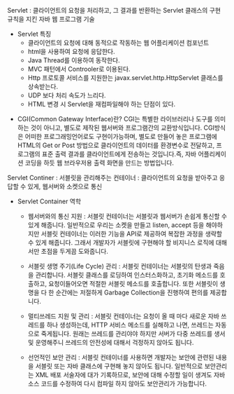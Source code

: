 Servlet 
: 클라이언트의 요청을 처리하고, 그 결과를 반환하는 Servlet 클래스의 구현 규칙을 지킨 자바 웹 프로그램 기술


- Servlet 특징
  * 클라이언트의 요청에 대해 동적으로 작동하는 웹 어플리케이션 컴포넌트
  * html을 사용하여 요청에 응답한다.
  * Java Thread를 이용하여 동작한다.
  * MVC 패턴에서 Controoler로 이용된다.
  * Http 프로토콜 서비스를 지원한는 javax.servlet.http.HttpServlet 클래스를 상속받는다.
  * UDP 보다 처리 속도가 느리다.
  * HTML 변경 시 Servlet을 재컴파일해야 하는 단점이 있다.


* CGI(Common Gateway Interface)란?
CGI는 특별한 라이브러리나 도구를 의미하는 것이 아니고, 별도로 제작된 웹서버와 프로그램간의 교환방식입니다. CGI방식은 어떠한 프로그래밍언어로도 구현이가능하며, 별도로 만들어 놓은 프로그램에 HTML의 Get or Post 방법으로 클라이언트의 데이터를 환경변수로 전달하고, 프로그램의 표준 출력 결과를 클라이언트에게 전송하는 것입니다.즉, 자바 어플리케이션 코딩을 하듯 웹 브라우저용 출력 화면을 만드는 방법입니다.



Servlet Continer
: 서블릿을 관리해주는 컨테이너
: 클라이언트의 요청을 받아주고 응답할 수 있게, 웹서버와 소켓으로 통신

- Servlet Container 역학
  * 웹서버와의 통신 지원
   : 서블릿 컨테이너는 서블릿과 웹서버가 손쉽게 통신할 수 있게 해줍니다. 일반적으로 우리는 소켓을 만들고 listen,
   accept 등을 해야하지만 서블릿 컨테이너는 이러한 기능을 API로 제공하여 복잡한 과정을 생략할 수 있게 해줍니다.
   그래서 개발자가 서블릿에 구현해야 할 비지니스 로직에 대해서만 초점을 두게끔 도와줍니다.

   * 서블릿 생명 주기(Life Cycle) 관리
    : 서블릿 컨테이너는 서블릿의 탄생과 죽음을 관리합니다. 서블릿 클래스를 로딩하여 인스터스화하고, 초기화 메소드를 호출하고, 요청이들어오면 적절한 서블릿 메소드를 호출합니다.
    또한 서블릿이 생명을 다 한 순간에는 저절하게 Garbage Collection을 진행하여 편의를 제공합니다.

    * 멀티쓰레드 지원 및 관리
     : 서블릿 컨테이너는 요청이 올 때 마다 새로운 자바 쓰레드를 하나 생성하는데, HTTP 서비스 메소드를  실해하고 나면, 쓰레드는 자동으로 죽게됩니다. 원래는 쓰레드를 관리야야 하지만 서버가 다중 쓰레드를 생서및 운영해주니 쓰레드의 안전성에 대해서 걱정하지 않아도 됩니다.

    * 선언적인 보안 관리
     : 서블릿 컨테이너를 사용하면 개발자는 보안에 관련된 내용을 서블릿 또는 자바 클래스에 구현해 놓지 않아도 됩니다.
     일반적으로 보안관리는 XML 배포 서술자에 대가 기록하므로, 보안에 대해 수정할 일이 생겨도 자바 소스 코드를 수정하여 다시 컴파일 하지 않아도 보안관리가 가능합니다.


     